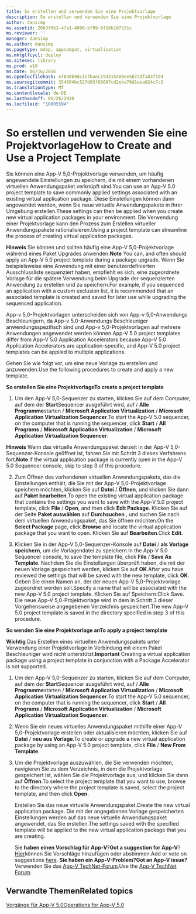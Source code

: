 ```yaml
---
title: So erstellen und verwenden Sie eine Projektvorlage
description: So erstellen und verwenden Sie eine Projektvorlage
author: dansimp
ms.assetid: 2063f0b3-47a1-4090-bf99-0f26b107331c
ms.reviewer: ''
manager: dansimp
ms.author: dansimp
ms.pagetype: mdop, appcompat, virtualization
ms.mktglfcycl: deploy
ms.sitesec: library
ms.prod: w10
ms.date: 06/16/2016
ms.openlocfilehash: e7640b9dc1e7baec194315400ee5672dfa83f394
ms.sourcegitcommit: 354664bc527d93f80687cd2eba70d1eea024c7c3
ms.translationtype: MT
ms.contentlocale: de-DE
ms.lasthandoff: 06/26/2020
ms.locfileid: "10805594"
---
```

# <span data-ttu-id="c29f3-103">So erstellen und verwenden Sie eine Projektvorlage</span><span class="sxs-lookup"><span data-stu-id="c29f3-103">How to Create and Use a Project Template</span></span>


<span data-ttu-id="c29f3-104">Sie können eine App-V 5,0-Projektvorlage verwenden, um häufig angewendete Einstellungen zu speichern, die mit einem vorhandenen virtuellen Anwendungspaket verknüpft sind.</span><span class="sxs-lookup"><span data-stu-id="c29f3-104">You can use an App-V 5.0 project template to save commonly applied settings associated with an existing virtual application package.</span></span> <span data-ttu-id="c29f3-105">Diese Einstellungen können dann angewendet werden, wenn Sie neue virtuelle Anwendungspakete in Ihrer Umgebung erstellen.</span><span class="sxs-lookup"><span data-stu-id="c29f3-105">These settings can then be applied when you create new virtual application packages in your environment.</span></span> <span data-ttu-id="c29f3-106">Die Verwendung einer Projektvorlage kann den Prozess zum Erstellen virtueller Anwendungspakete rationalisieren.</span><span class="sxs-lookup"><span data-stu-id="c29f3-106">Using a project template can streamline the process of creating virtual application packages.</span></span>

<span data-ttu-id="c29f3-107">**Hinweis**  Sie können und sollten häufig eine App-V 5,0-Projektvorlage während eines Paket Upgrades anwenden.</span><span class="sxs-lookup"><span data-stu-id="c29f3-107">**Note** You can, and often should apply an App-V 5.0 project template during a package upgrade.</span></span> <span data-ttu-id="c29f3-108">Wenn Sie beispielsweise eine Anwendung mit einer benutzerdefinierten Ausschlussliste sequenziert haben, empfiehlt es sich, eine zugeordnete Vorlage für die spätere Verwendung beim Upgrade der sequenzierten Anwendung zu erstellen und zu speichern.</span><span class="sxs-lookup"><span data-stu-id="c29f3-108">For example, if you sequenced an application with a custom exclusion list, it is recommended that an associated template is created and saved for later use while upgrading the sequenced application.</span></span>

<span data-ttu-id="c29f3-109">App-v 5,0-Projektvorlagen unterscheiden sich von App-v 5,0-Anwendungs Beschleunigern, da App-v 5,0-Anwendungs Beschleuniger anwendungsspezifisch sind und App-v 5,0-Projektvorlagen auf mehrere Anwendungen angewendet werden können.</span><span class="sxs-lookup"><span data-stu-id="c29f3-109">App-V 5.0 project templates differ from App-V 5.0 Application Accelerators because App-V 5.0 Application Accelerators are application-specific, and App-V 5.0 project templates can be applied to multiple applications.</span></span>

<span data-ttu-id="c29f3-110">Gehen Sie wie folgt vor, um eine neue Vorlage zu erstellen und anzuwenden.</span><span class="sxs-lookup"><span data-stu-id="c29f3-110">Use the following procedures to create and apply a new template.</span></span>

**<span data-ttu-id="c29f3-111">So erstellen Sie eine Projektvorlage</span><span class="sxs-lookup"><span data-stu-id="c29f3-111">To create a project template</span></span>**

1.  <span data-ttu-id="c29f3-112">Um den App-V 5,0-Sequenzer zu starten, klicken Sie auf dem Computer, auf dem der **Start**Sequencer ausgeführt wird, auf  /  **Alle Programme**starten  /  **Microsoft Application Virtualization**  /  **Microsoft Application Virtualization Sequencer**.</span><span class="sxs-lookup"><span data-stu-id="c29f3-112">To start the App-V 5.0 sequencer, on the computer that is running the sequencer, click **Start** / **All Programs** / **Microsoft Application Virtualization** / **Microsoft Application Virtualization Sequencer**.</span></span>

<span data-ttu-id="c29f3-113">**Hinweis**  Wenn das virtuelle Anwendungspaket derzeit in der App-V 5,0-Sequenzer-Konsole geöffnet ist, fahren Sie mit Schritt 3 dieses Verfahrens fort.</span><span class="sxs-lookup"><span data-stu-id="c29f3-113">**Note** If the virtual application package is currently open in the App-V 5.0 Sequencer console, skip to step 3 of this procedure.</span></span>

2. <span data-ttu-id="c29f3-114">Zum Öffnen des vorhandenen virtuellen Anwendungspakets, das die Einstellungen enthält, die Sie mit der App-V 5,0-Projektvorlage speichern möchten, klicken Sie auf **Datei**  /  **Öffnen**, und klicken Sie dann auf **Paket bearbeiten**.</span><span class="sxs-lookup"><span data-stu-id="c29f3-114">To open the existing virtual application package that contains the settings you want to save with the App-V 5.0 project template, click **File** / **Open**, and then click **Edit Package**.</span></span> <span data-ttu-id="c29f3-115">Klicken Sie auf der Seite **Paket auswählen** auf **Durchsuchen** , und suchen Sie nach dem virtuellen Anwendungspaket, das Sie öffnen möchten.</span><span class="sxs-lookup"><span data-stu-id="c29f3-115">On the **Select Package** page, click **Browse** and locate the virtual application package that you want to open.</span></span> <span data-ttu-id="c29f3-116">Klicken Sie auf **Bearbeiten**.</span><span class="sxs-lookup"><span data-stu-id="c29f3-116">Click **Edit**.</span></span>

3. <span data-ttu-id="c29f3-117">Klicken Sie in der App-V 5,0-Sequenzer-Konsole auf **Datei**  /  **als Vorlage speichern**, um die Vorlagendatei zu speichern.</span><span class="sxs-lookup"><span data-stu-id="c29f3-117">In the App-V 5.0 Sequencer console, to save the template file, click **File** / **Save As Template**.</span></span> <span data-ttu-id="c29f3-118">Nachdem Sie die Einstellungen überprüft haben, die mit der neuen Vorlage gespeichert werden, klicken Sie auf **OK**.</span><span class="sxs-lookup"><span data-stu-id="c29f3-118">After you have reviewed the settings that will be saved with the new template, click **OK**.</span></span> <span data-ttu-id="c29f3-119">Geben Sie einen Namen an, der der neuen App-V 5,0-Projektvorlage zugeordnet werden soll.</span><span class="sxs-lookup"><span data-stu-id="c29f3-119">Specify a name that will be associated with the new App-V 5.0 project template.</span></span> <span data-ttu-id="c29f3-120">Klicken Sie auf Speichern.</span><span class="sxs-lookup"><span data-stu-id="c29f3-120">Click Save.</span></span>
   <span data-ttu-id="c29f3-121">Die neue App-V 5,0-Projektvorlage wird in dem in Schritt 3 dieser Vorgehensweise angegebenen Verzeichnis gespeichert.</span><span class="sxs-lookup"><span data-stu-id="c29f3-121">The new App-V 5.0 project template is saved in the directory specified in step 3 of this procedure.</span></span>

**<span data-ttu-id="c29f3-122">So wenden Sie eine Projektvorlage an</span><span class="sxs-lookup"><span data-stu-id="c29f3-122">To apply a project template</span></span>**

<span data-ttu-id="c29f3-123">**Wichtig**  Das Erstellen eines virtuellen Anwendungspakets unter Verwendung einer Projektvorlage in Verbindung mit einem Paket Beschleuniger wird nicht unterstützt.</span><span class="sxs-lookup"><span data-stu-id="c29f3-123">**Important** Creating a virtual application package using a project template in conjunction with a Package Accelerator is not supported.</span></span>

1.  <span data-ttu-id="c29f3-124">Um den App-V 5,0-Sequenzer zu starten, klicken Sie auf dem Computer, auf dem der **Start**Sequencer ausgeführt wird, auf  /  **Alle Programme**starten  /  **Microsoft Application Virtualization**  /  **Microsoft Application Virtualization Sequencer**.</span><span class="sxs-lookup"><span data-stu-id="c29f3-124">To start the App-V 5.0 sequencer, on the computer that is running the sequencer, click **Start** / **All Programs** / **Microsoft Application Virtualization** / **Microsoft Application Virtualization Sequencer**.</span></span>

2.  <span data-ttu-id="c29f3-125">Wenn Sie ein neues virtuelles Anwendungspaket mithilfe einer App-V 5,0-Projektvorlage erstellen oder aktualisieren möchten, klicken Sie auf **Datei**  /  **neu aus Vorlage**.</span><span class="sxs-lookup"><span data-stu-id="c29f3-125">To create or upgrade a new virtual application package by using an App-V 5.0 project template, click **File** / **New From Template**.</span></span>

3.  <span data-ttu-id="c29f3-126">Um die Projektvorlage auszuwählen, die Sie verwenden möchten, navigieren Sie zu dem Verzeichnis, in dem die Projektvorlage gespeichert ist, wählen Sie die Projektvorlage aus, und klicken Sie dann auf **Öffnen**.</span><span class="sxs-lookup"><span data-stu-id="c29f3-126">To select the project template that you want to use, browse to the directory where the project template is saved, select the project template, and then click **Open**.</span></span>

    <span data-ttu-id="c29f3-127">Erstellen Sie das neue virtuelle Anwendungspaket.</span><span class="sxs-lookup"><span data-stu-id="c29f3-127">Create the new virtual application package.</span></span> <span data-ttu-id="c29f3-128">Die mit der angegebenen Vorlage gespeicherten Einstellungen werden auf das neue virtuelle Anwendungspaket angewendet, das Sie erstellen.</span><span class="sxs-lookup"><span data-stu-id="c29f3-128">The settings saved with the specified template will be applied to the new virtual application package that you are creating.</span></span>

    <span data-ttu-id="c29f3-129">Sie **haben einen Vorschlag für App-V**?</span><span class="sxs-lookup"><span data-stu-id="c29f3-129">**Got a suggestion for App-V**?</span></span> <span data-ttu-id="c29f3-130">[Hier](http://appv.uservoice.com/forums/280448-microsoft-application-virtualization)können Sie Vorschläge hinzufügen oder abstimmen.</span><span class="sxs-lookup"><span data-stu-id="c29f3-130">Add or vote on suggestions [here](http://appv.uservoice.com/forums/280448-microsoft-application-virtualization).</span></span> **<span data-ttu-id="c29f3-131">Sie haben ein App-V-Problem?</span><span class="sxs-lookup"><span data-stu-id="c29f3-131">Got an App-V issue?</span></span>** <span data-ttu-id="c29f3-132">Verwenden Sie das [App-V TechNet-Forum](https://social.technet.microsoft.com/Forums/home?forum=mdopappv).</span><span class="sxs-lookup"><span data-stu-id="c29f3-132">Use the [App-V TechNet Forum](https://social.technet.microsoft.com/Forums/home?forum=mdopappv).</span></span>

## <span data-ttu-id="c29f3-133">Verwandte Themen</span><span class="sxs-lookup"><span data-stu-id="c29f3-133">Related topics</span></span>


[<span data-ttu-id="c29f3-134">Vorgänge für App-V 5.0</span><span class="sxs-lookup"><span data-stu-id="c29f3-134">Operations for App-V 5.0</span></span>](operations-for-app-v-50.md)









